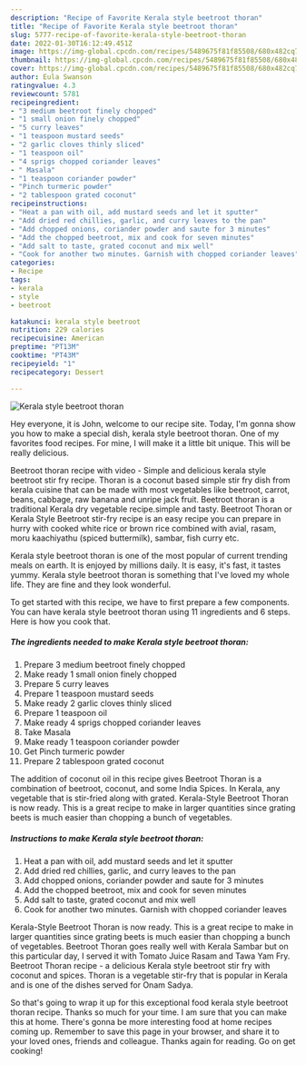 ```yaml
---
description: "Recipe of Favorite Kerala style beetroot thoran"
title: "Recipe of Favorite Kerala style beetroot thoran"
slug: 5777-recipe-of-favorite-kerala-style-beetroot-thoran
date: 2022-01-30T16:12:49.451Z
image: https://img-global.cpcdn.com/recipes/5489675f81f85508/680x482cq70/kerala-style-beetroot-thoran-recipe-main-photo.jpg
thumbnail: https://img-global.cpcdn.com/recipes/5489675f81f85508/680x482cq70/kerala-style-beetroot-thoran-recipe-main-photo.jpg
cover: https://img-global.cpcdn.com/recipes/5489675f81f85508/680x482cq70/kerala-style-beetroot-thoran-recipe-main-photo.jpg
author: Eula Swanson
ratingvalue: 4.3
reviewcount: 5781
recipeingredient:
- "3 medium beetroot finely chopped"
- "1 small onion finely chopped"
- "5 curry leaves"
- "1 teaspoon mustard seeds"
- "2 garlic cloves thinly sliced"
- "1 teaspoon oil"
- "4 sprigs chopped coriander leaves"
- " Masala"
- "1 teaspoon coriander powder"
- "Pinch turmeric powder"
- "2 tablespoon grated coconut"
recipeinstructions:
- "Heat a pan with oil, add mustard seeds and let it sputter"
- "Add dried red chillies, garlic, and curry leaves to the pan"
- "Add chopped onions, coriander powder and saute for 3 minutes"
- "Add the chopped beetroot, mix and cook for seven minutes"
- "Add salt to taste, grated coconut and mix well"
- "Cook for another two minutes. Garnish with chopped coriander leaves"
categories:
- Recipe
tags:
- kerala
- style
- beetroot

katakunci: kerala style beetroot 
nutrition: 229 calories
recipecuisine: American
preptime: "PT13M"
cooktime: "PT43M"
recipeyield: "1"
recipecategory: Dessert

---
```



![Kerala style beetroot thoran](https://img-global.cpcdn.com/recipes/5489675f81f85508/680x482cq70/kerala-style-beetroot-thoran-recipe-main-photo.jpg)

Hey everyone, it is John, welcome to our recipe site. Today, I'm gonna show you how to make a special dish, kerala style beetroot thoran. One of my favorites food recipes. For mine, I will make it a little bit unique. This will be really delicious.

Beetroot thoran recipe with video - Simple and delicious kerala style beetroot stir fry recipe. Thoran is a coconut based simple stir fry dish from kerala cuisine that can be made with most vegetables like beetroot, carrot, beans, cabbage, raw banana and unripe jack fruit. Beetroot thoran is a traditional Kerala dry vegetable recipe.simple and tasty. Beetroot Thoran or Kerala Style Beetroot stir-fry recipe is an easy recipe you can prepare in hurry with cooked white rice or brown rice combined with avial, rasam, moru kaachiyathu (spiced buttermilk), sambar, fish curry etc.

Kerala style beetroot thoran is one of the most popular of current trending meals on earth. It is enjoyed by millions daily. It is easy, it's fast, it tastes yummy. Kerala style beetroot thoran is something that I've loved my whole life. They are fine and they look wonderful.


To get started with this recipe, we have to first prepare a few components. You can have kerala style beetroot thoran using 11 ingredients and 6 steps. Here is how you cook that.

<!--inarticleads1-->

##### The ingredients needed to make Kerala style beetroot thoran:

1. Prepare 3 medium beetroot finely chopped
1. Make ready 1 small onion finely chopped
1. Prepare 5 curry leaves
1. Prepare 1 teaspoon mustard seeds
1. Make ready 2 garlic cloves thinly sliced
1. Prepare 1 teaspoon oil
1. Make ready 4 sprigs chopped coriander leaves
1. Take  Masala
1. Make ready 1 teaspoon coriander powder
1. Get Pinch turmeric powder
1. Prepare 2 tablespoon grated coconut


The addition of coconut oil in this recipe gives Beetroot Thoran is a combination of beetroot, coconut, and some India Spices. In Kerala, any vegetable that is stir-fried along with grated. Kerala-Style Beetroot Thoran is now ready. This is a great recipe to make in larger quantities since grating beets is much easier than chopping a bunch of vegetables. 

<!--inarticleads2-->

##### Instructions to make Kerala style beetroot thoran:

1. Heat a pan with oil, add mustard seeds and let it sputter
1. Add dried red chillies, garlic, and curry leaves to the pan
1. Add chopped onions, coriander powder and saute for 3 minutes
1. Add the chopped beetroot, mix and cook for seven minutes
1. Add salt to taste, grated coconut and mix well
1. Cook for another two minutes. Garnish with chopped coriander leaves


Kerala-Style Beetroot Thoran is now ready. This is a great recipe to make in larger quantities since grating beets is much easier than chopping a bunch of vegetables. Beetroot Thoran goes really well with Kerala Sambar but on this particular day, I served it with Tomato Juice Rasam and Tawa Yam Fry. Beetroot Thoran recipe - a delicious Kerala style beetroot stir fry with coconut and spices. Thoran is a vegetable stir-fry that is popular in Kerala and is one of the dishes served for Onam Sadya. 

So that's going to wrap it up for this exceptional food kerala style beetroot thoran recipe. Thanks so much for your time. I am sure that you can make this at home. There's gonna be more interesting food at home recipes coming up. Remember to save this page in your browser, and share it to your loved ones, friends and colleague. Thanks again for reading. Go on get cooking!
